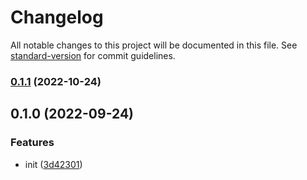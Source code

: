 # Changelog

All notable changes to this project will be documented in this file. See [standard-version](https://github.com/conventional-changelog/standard-version) for commit guidelines.

### [0.1.1](https://github.com/BlackGlory/extra-fsm/compare/v0.1.0...v0.1.1) (2022-10-24)

## 0.1.0 (2022-09-24)


### Features

* init ([3d42301](https://github.com/BlackGlory/extra-fsm/commit/3d423010000b5c37a4f3875503dff24fbb59d83e))
